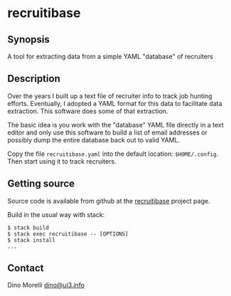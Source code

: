 # recruitibase


## Synopsis

A tool for extracting data from a simple YAML "database" of recruiters


## Description

Over the years I built up a text file of recruiter info to track job hunting
efforts. Eventually, I adopted a YAML format for this data to facilitate
data extraction. This software does some of that extraction.

The basic idea is you work with the "database" YAML file directly in a text
editor and only use this software to build a list of email addresses or
possibly dump the entire database back out to valid YAML.

Copy the file `recruitibase.yaml` into the default location: `$HOME/.config`.
Then start using it to track recruiters.


## Getting source

Source code is available from github at the [recruitibase](https://github.com/dino-/recruitibase) project page.

Build in the usual way with stack:

    $ stack build
    $ stack exec recruitibase -- [OPTIONS]
    $ stack install
    ...


## Contact

Dino Morelli <dino@ui3.info>
